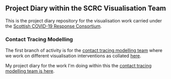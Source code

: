 ## Project Diary within the SCRC Visualisation Team

This is the project diary repository for the visualisation work carried under the [Scottish COVID-19 Response Consortium](https://github.com/ScottishCovidResponse). 

### Contact Tracing Modelling

The first branch of activity is for the [contact tracing modelling team](https://github.com/ScottishCovidResponse/Contact-Tracing-Model) where we work on different visualisation interventions as collated [here](https://github.com/ScottishCovidResponse/scrc-vis-modelling). 

My project diary for the work I'm doing within this the [contact tracing modelling team is here](https://cagatayturkay.github.io/scrc_vis/contactTracing/SCRC_Project_Diary.html).

